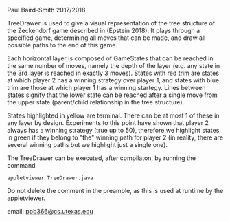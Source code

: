 Paul Baird-Smith 2017/2018

TreeDrawer is used to give a visual representation of the tree structure of the
Zeckendorf game described in (Epstein 2018). It plays through a specified game,
determining all moves that can be made, and draw all possible paths to the end of
this game.

Each horizontal layer is composed of GameStates that can be reached in the same
number of moves, namely the depth of the layer (e.g. any state in the 3rd layer
is reached in exactly 3 moves). States with red trim are states at which player 2
has a winning strategy over player 1, and states with blue trim are those at which
player 1 has a winning startegy. Lines between states signify that the lower state
can be reached after a single move from the upper state (parent/child relationship
in the tree structure).

States highlighted in yellow are terminal. There can be at most 1 of these in any
layer by design. Experiments to this point have shown that player 2 always has a
winning strategy (true up to 50), therefore we highlight states in green if they
belong to "the" winning path for player 2 (in reality, there are several winning
paths but we highlight just a single one).

The TreeDrawer can be executed, after compilaton, by running the command

    appletviewer TreeDrawer.java

Do not delete the comment in the preamble, as this is used at runtime by the
appletviewer.

email: ppb366@cs.utexas.edu
